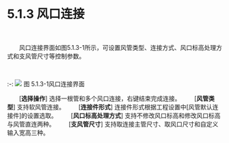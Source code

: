 # 5.1.3 风口连接
<br/>

&emsp;&emsp;风口连接界面如图5.1.3-1所示，可设置风管类型、连接方式、风口标高处理方式和支风管尺寸等控制参数。

<br/>

:-: ![](images/144.png)
图 5.1.3-1风口连接界面
<br/>

&emsp;&emsp;[**选择操作**] 选择一根管和多个风口连接，右键结束完成连接。
&emsp;&emsp;[**风管类型**] 支持软风管连接。
&emsp;&emsp;[**连接件形式**] 连接件形式根据工程设置中[风管默认连接件]的设置选取。
&emsp;&emsp;[**风口标高处理方式**] 支持不修改风口标高和修改风口标高与风管直连两种。
&emsp;&emsp;[**支风管尺寸**] 支持取连接主管尺寸、取风口尺寸和自定义输入宽高三种。
